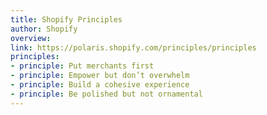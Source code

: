 ```yaml
---
title: Shopify Principles
author: Shopify
overview:
link: https://polaris.shopify.com/principles/principles
principles:
- principle: Put merchants first
- principle: Empower but don’t overwhelm
- principle: Build a cohesive experience
- principle: Be polished but not ornamental
---
```

